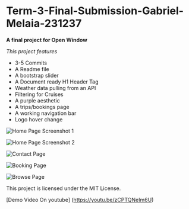 # Term-3-Final-Submission-Gabriel-Melaia-231237
**A final project for Open Window**

*This project features*
- 3-5 Commits 
- A Readme file
- A bootstrap slider 
- A Document ready H1 Header Tag
- Weather data pulling from an API 
- Filtering for Cruises
- A purple aesthetic
- A trips/bookings page
- A working navigation bar
- Logo hover change

![Home Page Screenshot 1](images/homepagess)

![Home Page Screenshot 2](images/homepagess2)

![Contact Page](images/contactpagess)

![Booking Page](images/bookingspagess)

![Browse Page](images/browsepagess)

This project is licensed under the MIT License.

[Demo Video On youtube] (https://youtu.be/zCPTQNeIm6U)